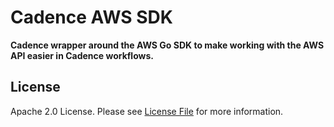 # Cadence AWS SDK

**Cadence wrapper around the AWS Go SDK to make working with the AWS API easier in Cadence workflows.**


## License

Apache 2.0 License. Please see [License File](LICENSE) for more information.
